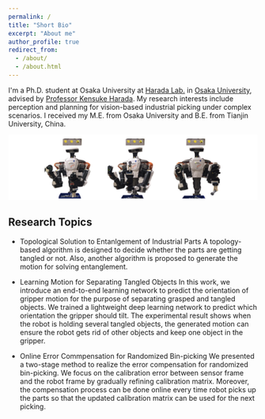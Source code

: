 ```yaml
---
permalink: /
title: "Short Bio"
excerpt: "About me"
author_profile: true
redirect_from: 
  - /about/
  - /about.html
---
```


I'm a Ph.D. student at Osaka University at [Harada Lab.](https://www.roboticmanipulation.org/) in [Osaka University](https://www.osaka-u.ac.jp/en), advised by [Professor Kensuke Harada](http://www.hlab.sys.es.osaka-u.ac.jp/people/harada/). My research interests include perception and planning for vision-based industrial picking under complex scenarios. I received my M.E. from Osaka University and B.E. from Tianjin University, China. 

![avatar-w70](/images/frontpage.png)

Research Topics
------

- Topological Solution to Entanlgement of Industrial Parts
A topology-based algorithm is designed to decide whether the parts are getting tangled or not. Also, another algorithm is proposed to generate the motion for solving entanglement.

- Learning Motion for Separating Tangled Objects
In this work, we introduce an end-to-end learning network to predict the orientation of gripper motion for the purpose of separating grasped and tangled objects. We trained a lightweight deep learning network to predict which orientation the gripper should tilt. The experimental result shows when the robot is holding several tangled objects, the generated motion can ensure the robot gets rid of other objects and keep one object in the gripper.

- Online Error Commpensation for Randomized Bin-picking
We presented a two-stage method to realize the error compensation for randomized bin-picking. We focus on the calibration error between sensor frame and the robot frame by gradually refining calibration matrix. Moreover, the compensation process can be done online every time robot picks up the parts so that the updated calibration matrix can be used for the next picking.


